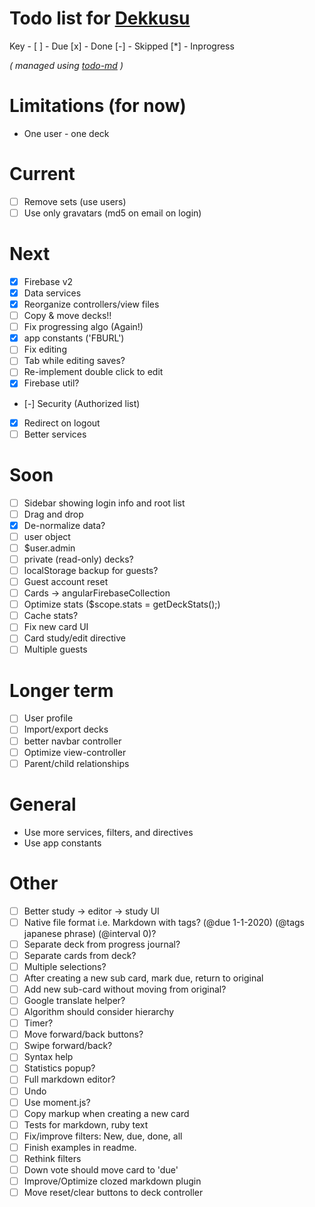 # Todo list for [Dekkusu](https://github.com/Hypercubed/Dekkusu)

Key -
  [ ] - Due
  [x] - Done
  [-] - Skipped
  [*] - Inprogress

_\( managed using [todo-md](https://github.com/Hypercubed/todo-md) \)_

# Limitations (for now)
- One user - one deck

# Current
- [ ] Remove sets (use users)
- [ ] Use only gravatars (md5 on email on login)

# Next
- [x] Firebase v2
- [x] Data services
- [x] Reorganize controllers/view files
- [ ] Copy & move decks!!
- [ ] Fix progressing algo (Again!)
- [x] app constants ('FBURL')
- [ ] Fix editing
- [ ] Tab while editing saves?
- [ ] Re-implement double click to edit
- [x] Firebase util?
- [-] Security (Authorized list)
- [x] Redirect on logout
- [ ] Better services

# Soon
- [ ] Sidebar showing login info and root list
- [ ] Drag and drop
- [x] De-normalize data?
- [ ] user object
- [ ] $user.admin
- [ ] private (read-only) decks?
- [ ] localStorage backup for guests?
- [ ] Guest account reset
- [ ] Cards -> angularFirebaseCollection
- [ ] Optimize stats ($scope.stats = getDeckStats();)
- [ ] Cache stats?
- [ ] Fix new card UI
- [ ] Card study/edit directive
- [ ] Multiple guests

# Longer term
- [ ] User profile
- [ ] Import/export decks
- [ ] better navbar controller
- [ ] Optimize view-controller
- [ ] Parent/child relationships

# General
- Use more services, filters, and directives
- Use app constants

# Other
- [ ] Better study -> editor -> study UI
- [ ] Native file format i.e. Markdown with tags? (@due 1-1-2020) (@tags japanese phrase) (@interval 0)?
- [ ] Separate deck from progress journal?
- [ ] Separate cards from deck?
- [ ] Multiple selections?
- [ ] After creating a new sub card, mark due, return to original
- [ ] Add new sub-card without moving from original?
- [ ] Google translate helper?
- [ ] Algorithm should consider hierarchy
- [ ] Timer?
- [ ] Move forward/back buttons?
- [ ] Swipe forward/back?
- [ ] Syntax help
- [ ] Statistics popup?
- [ ] Full markdown editor?
- [ ] Undo
- [ ] Use moment.js?
- [ ] Copy markup when creating a new card
- [ ] Tests for markdown, ruby text
- [ ] Fix/improve filters: New, due, done, all
- [ ] Finish examples in readme.
- [ ] Rethink filters
- [ ] Down vote should move card to 'due'
- [ ] Improve/Optimize clozed markdown plugin
- [ ] Move reset/clear buttons to deck controller
